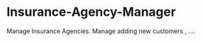 Insurance-Agency-Manager
========================

Manage Insurance Agencies. Manage adding new customers , ....